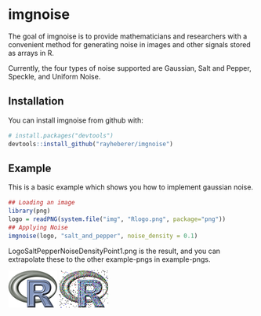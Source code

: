 # imgnoise

The goal of imgnoise is to provide mathematicians and researchers with a convenient method for generating noise in images and other signals stored as arrays in R.

Currently, the four types of noise supported are Gaussian, Salt and Pepper, Speckle, and Uniform Noise.

## Installation

You can install imgnoise from github with:

  ```r
# install.packages("devtools")
devtools::install_github("rayheberer/imgnoise")
```

## Example

This is a basic example which shows you how to implement gaussian noise.

```r
## Loading an image
library(png)
logo = readPNG(system.file("img", "Rlogo.png", package="png"))
## Applying Noise
imgnoise(logo, "salt_and_pepper", noise_density = 0.1)
```
LogoSaltPepperNoiseDensityPoint1.png is the result, and you can extrapolate these to the other example-pngs in example-pngs.

![](/example-pngs/Logo.png)
![](/example-pngs/LogoSaltPepperNoiseDensityPoint1.png)
